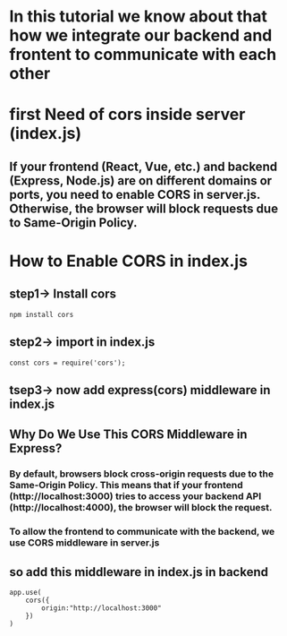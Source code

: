 # In this tutorial we know about that how we integrate our backend and frontent to communicate with each other 

# first Need of cors inside server (index.js)
## If your frontend (React, Vue, etc.) and backend (Express, Node.js) are on different domains or ports, you need to enable CORS in server.js. Otherwise, the browser will block requests due to Same-Origin Policy.
# How to Enable CORS in index.js
## step1-> Install cors 
```
npm install cors
```
## step2-> import in index.js 
```
const cors = require('cors');
```
## tsep3-> now add express(cors) middleware in index.js
## Why Do We Use This CORS Middleware in Express?
### By default, browsers block cross-origin requests due to the Same-Origin Policy. This means that if your frontend (http://localhost:3000) tries to access your backend API (http://localhost:4000), the browser will block the request.
### To allow the frontend to communicate with the backend, we use CORS middleware in server.js
## so add this middleware in index.js in backend
```
app.use(
    cors({
        origin:"http://localhost:3000"
    })
)
```
